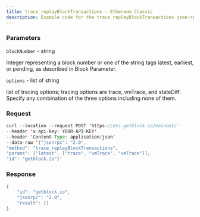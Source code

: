 ```yaml
---
title: trace_replayBlockTransactions - Ethereum Classic
description: Example code for the trace_replayBlockTransactions json-rpc method. Сomplete guide on how to use trace_replayBlockTransactions json-rpc in GetBlock.io Web3 documentation.
---
```


### Parameters


`blockNumber` - string

Integer representing a block number or one of the string tags latest,
earliest, or pending, as described in Block Parameter.

`options` - list of string

list of tracing options; tracing options are trace, vmTrace, and
stateDiff. Specify any combination of the three options including none
of them.

### Request

``` java
curl --location --request POST 'https://etc.getblock.io/mainnet/' 
--header 'x-api-key: YOUR-API-KEY' 
--header 'Content-Type: application/json' 
--data-raw '{"jsonrpc": "2.0",
"method": "trace_replayBlockTransactions",
"params": ["latest", ["trace", "vmTrace", "vmTrace"]],
"id": "getblock.io"}'
```

###  Response

``` java
{
    "id": "getblock.io",
    "jsonrpc": "2.0",
    "result": []
}
```

